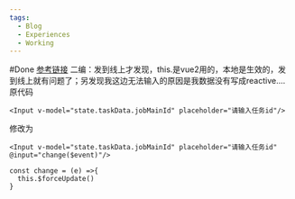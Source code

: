 ```yaml
---
tags:
  - Blog
  - Experiences
  - Working
---
```

#Done 
[参考链接](https://www.cnblogs.com/luoyihao/p/14297957.html)
二编：发到线上才发现，this.是vue2用的，本地是生效的，发到线上就有问题了；另发现我这边无法输入的原因是我数据没有写成reactive....
原代码
```
<Input v-model="state.taskData.jobMainId" placeholder="请输入任务id"/>

```

修改为
```
<Input v-model="state.taskData.jobMainId" placeholder="请输入任务id" @input="change($event)"/>

const change = (e) =>{
  this.$forceUpdate()
}
```